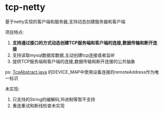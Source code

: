 # tcp-netty

基于netty实现的客户端和服务器,支持动态创建服务器和客户端

项目特点:
1. **支持通过接口的方式动态创建TCP服务端和客户端的连接,数据传输和断开连接**
2. 支持读取mysql数据库数据,主动创建tcp连接或者监听
3. 提供TCP服务端和客户端的连接,数据传输和断开连接的公共抽象

ps: [TcpAbstract.java](netty%2Fsrc%2Fmain%2Fjava%2Fcom%2Fcn%2Fnetty%2FTcpAbstract.java)
的DEVICE_MAP中使用设备连接的remoteAddress作为唯一标识

未实现:
1. 只支持的String的编解码,16进制等暂不支持
2. 重连重试和断线检查未实现
